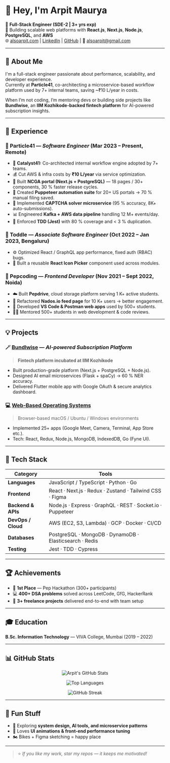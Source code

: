# 👋 Hey, I'm Arpit Maurya  

🚀 **Full-Stack Engineer (SDE-2 | 3+ yrs exp)**  
🎯 Building scalable web platforms with **React.js**, **Next.js**, **Node.js**, **PostgreSQL**, and **AWS**  
🌐 [alsoarpit.com](https://alsoarpit.com) | [LinkedIn](https://linkedin.com/in/alsoarpit) | [GitHub](https://github.com/alsoarpit) | 📧 alsoarpit@gmail.com  

---

## 🧠 About Me  
I'm a full-stack engineer passionate about performance, scalability, and developer experience.  
Currently at **Particle41**, co-architecting a microservice-based workflow platform used by 7+ internal teams, saving ~₹10 L/year in costs.  

When I’m not coding, I’m mentoring devs or building side projects like **Bundlwise**, an **IIM Kozhikode-backed fintech platform** for AI-powered subscription insights.  

---

## 🏢 Experience  

### 💼 Particle41 — *Software Engineer* (Mar 2023 – Present, Remote)
- 🚀 **Catalyst41:** Co-architected internal workflow engine adopted by 7+ teams.  
- 💰 Cut AWS & infra costs by **₹10 L/year** via service optimization.  
- 🧩 Built **NCGA portal (Next.js + PostgreSQL)** — 18 pages / 30+ components, 30 % faster release cycles.  
- 🤖 Created **Puppeteer automation suite** for 20+ US portals → 70 % manual filing saved.  
- 🧠 Implemented **CAPTCHA solver microservice** (95 % accuracy, 8K+ auto-submissions).  
- 📊 Engineered **Kafka + AWS data pipeline** handling 12 M+ events/day.  
- 🧪 Enforced **TDD (Jest)** with 80 % coverage and < 3 % duplication.  

### 💼 Toddle — *Associate Software Engineer* (Oct 2022 – Jan 2023, Bengaluru)
- ⚙️ Optimized React / GraphQL app performance, fixed auth (RBAC) bugs.  
- 🎨 Built a reusable **React Icon Picker** component used across modules.  

### 💼 Pepcoding — *Frontend Developer* (Nov 2021 – Sept 2022, Noida)
- ☁️ Built **Pepdrive**, cloud storage platform serving 1 K+ active students.  
- 🔁 Refactored **Nados.io feed page** for 10 K+ users → better engagement.  
- 🧩 Developed **VS Code & Postman web apps** used by 500+ students.  
- 👨‍🏫 Mentored 500+ students in web development & code reviews.  

---

## 💡 Projects  

### 🪄 [Bundlwise](https://bundlwise.com) — *AI-powered Subscription Platform*  
> **Fintech platform incubated at IIM Kozhikode**  
- Built production-grade platform (Next.js + PostgreSQL + Node.js).  
- Designed AI email microservices (Flask + spaCy) → 60 % NER accuracy.  
- Delivered Flutter mobile app with Google OAuth & secure analytics dashboard.  

### 💻 [Web-Based Operating Systems](https://github.com/web-based-operating-system)  
> Browser-based macOS / Ubuntu / Windows environments  
- Implemented 25+ apps (Google Meet, Camera, Terminal, App Store etc.).  
- Tech: React, Redux, Node.js, MongoDB, IndexedDB, Go (Fyne UI).  

---

## 🧰 Tech Stack  

| Category | Tools |
|-----------|-------|
| **Languages** | JavaScript / TypeScript · Python · Go |
| **Frontend** | React · Next.js · Redux · Zustand · Tailwind CSS · Figma |
| **Backend & APIs** | Node.js · Express · GraphQL · REST · Socket.io · Puppeteer |
| **DevOps / Cloud** | AWS (EC2, S3, Lambda) · GCP · Docker · CI/CD |
| **Databases** | PostgreSQL · MongoDB · DynamoDB · Elasticsearch · Redis |
| **Testing** | Jest · TDD · Cypress |

---

## 🏆 Achievements  
- 🥇 **1st Place** — Pep Hackathon (300+ participants)  
- 💻 **400+ DSA problems** solved across LeetCode, GfG, HackerRank  
- 🤝 **3+ freelance projects** delivered end-to-end with team setup  

---

## 🎓 Education  
**B.Sc. Information Technology** — VIVA College, Mumbai (2019 – 2022)  

---

## 📊 GitHub Stats  

<div align="center">

![Arpit's GitHub Stats](https://github-readme-stats.vercel.app/api?username=alsoarpit&show_icons=true&theme=radical&hide_border=true&count_private=true&include_all_commits=true)

![Top Languages](https://github-readme-stats.vercel.app/api/top-langs/?username=alsoarpit&layout=compact&theme=radical&hide_border=true)

![GitHub Streak](https://github-readme-streak-stats.herokuapp.com/?user=alsoarpit&theme=radical&hide_border=true)

</div>

---

## 🌱 Fun Stuff  
- 🧩 Exploring **system design, AI tools, and microservice patterns**  
- 🎨 Loves **UI animations & front-end performance tuning**  
- 🏍️ Bikes + Figma sketching = happy place  

---

> ⭐ *If you like my work, star my repos — it keeps me motivated!*  
